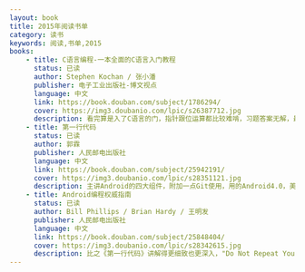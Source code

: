 ```yaml
---
layout: book
title: 2015年阅读书单
category: 读书
keywords: 阅读,书单,2015
books: 
    - title: C语言编程-一本全面的C语言入门教程
      status: 已读
      author: Stephen Kochan / 张小潘
      publisher: 电子工业出版社-博文视点
      language: 中文
      link: https://book.douban.com/subject/1786294/
      cover: https://img3.doubanio.com/lpic/s26387712.jpg
      description: 看完算是入了C语言的门，指针跟位运算都比较难啃，习题答案无解，最近出了第四版。
    - title: 第一行代码
      status: 已读
      author: 郭霖
      publisher: 人民邮电出版社
      language: 中文
      link: https://book.douban.com/subject/25942191/
      cover: https://img3.doubanio.com/lpic/s28351121.jpg
      description: 主讲Android的四大组件，附加一点Git使用，用的Android4.0，美中不足的是对Fragment的运用和讲解不足。
    - title: Android编程权威指南
      status: 已读
      author: Bill Phillips / Brian Hardy / 王明发
      publisher: 人民邮电出版社
      language: 中文
      link: https://book.douban.com/subject/25848404/
      cover: https://img3.doubanio.com/lpic/s28342615.jpg
      description: 比之《第一行代码》讲解得更细致也更深入，"Do Not Repeat Yourself" 和 "Always Use Fragment" 这俩观点深入人心。
---
```

